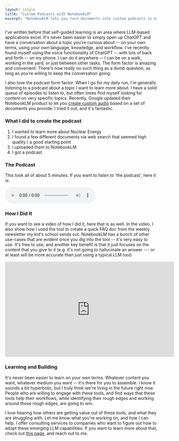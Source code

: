 ```yaml
---
layout: single
title: "Custom Podcasts with NotebookLM"
excerpt: "NotebookLM lets you turn documents into custom podcasts in minutes. I tested it by generating an audio overview of nuclear energy — and it worked great. Learning on your own terms has never been easier, and tools like this are making it even more accessible."
---
```


I've written before that self-guided learning is an area where LLM-based applications excel. It's never been easier to simply open up ChatGPT and have a conversation about a topic you're curious about -- on your own terms, using your own language, knowledge, and workflow. I've recently found myself using the voice functionality of ChatGPT -- with lots of back and forth -- on my phone. I can do it anywhere -- I can be on a walk, working in the yard, or just between other tasks. The form factor is amazing and convenient. There's now *really* no such thing as a dumb question, as long as you're willing to keep the conversation going.

I also love the podcast form factor. When I go for my daily run, I'm generally listening to a podcast about a topic I want to learn more about. I have a solid queue of episodes to listen to, but often times find myself looking for content on very specific topics. Recently, Google updated their NotebookLM product to let you [create custom audio](https://blog.google/technology/ai/notebooklm-audio-overviews/) based on a set of documents you provide. I tried it out, and it's fantastic. 

### What I did to create the podcast

1. I wanted to learn more about Nuclear Energy
2. I found a few different documents via web search that seemed high quality / a good starting point
3. I uploaded them to NotebookLM
4. I got a podcast

### The Podcast
This took all of about 5 minutes. If you want to listen to 'the podcast', here it is:

<audio controls preload="auto">
    <source src="/docs/assets/audio/nuclear_energy_notebook_ml.wav" type="audio/wav">
    Your browser does not support the audio element.
</audio>

### How I Did It
If you want to see a video of how I did it, here that is as well. In the video, I also show how I used the tool to create a quick FAQ doc from the weekly newsletter my kid's school sends out. NotebookLM has a bunch of other use-cases that are evident once you dig into the tool -- it's very easy to use. It's free to use, and another key benefit is that it just focuses on the content that you give to it (e.g. it's not going to hallucinate an answer --- or at least will be more accurate than just using a typical LLM tool)

<iframe width="560" height="315" src="https://www.youtube.com/embed/bxDrIaP2JVs?si=cuQKjKwnb_BqFExq" title="YouTube video player" frameborder="0" allow="accelerometer; autoplay; clipboard-write; encrypted-media; gyroscope; picture-in-picture; web-share" referrerpolicy="strict-origin-when-cross-origin" allowfullscreen></iframe>

### Learning and Building

It's never been easier to learn on your own terms. Whatever content you want, whatever medium you want -- it's there for you to assemble. I know it sounds a bit hyperbolic, but I truly think we're living in the future right now. People who are willing to engage with these tools, and find ways that these tools help their workflows, while identifying their rough edges and working around those rough edges, are going to win.

I love hearing how others are getting value out of these tools, and what they are struggling with. Let me know what you're working on, and how I can help. I offer consulting services to companies who want to figure out how to adopt these emerging LLM capabilities. If you want to learn more about that, check out [this page](/work-with-me.html), and reach out to me.
